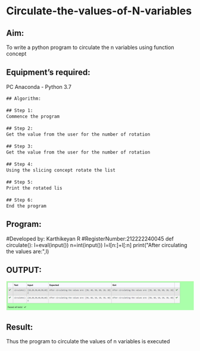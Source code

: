 # Circulate-the-values-of-N-variables
## Aim:
To write a python program to circulate the n variables using function concept
## Equipment’s required:
PC
Anaconda - Python 3.7
```
## Algorithm: 

## Step 1:
Commence the program

## Step 2:
Get the value from the user for the number of rotation

## Step 3:
Get the value from the user for the number of rotation

## Step 4:
Using the slicing concept rotate the list

## Step 5:
Print the rotated lis

## Step 6:
End the program
```

## Program:
#Developed by: Karthikeyan R
#RegisterNumber:212222240045
def circulate():
    l=eval(input())
    n=int(input())
    l=l[n:]+l[:n]
    print("After circulating the values are:",l)


## OUTPUT:
![output](./227723044-809bd693-5c8b-4fb5-8cde-890a9ab67f88.png)

## Result:
Thus the program to circulate the values of n variables is executed